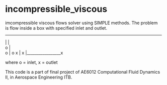 # incompressible_viscous
imcompressible viscous flows solver using SIMPLE methods. The problem is flow inside a box with specified inlet and outlet.

___________________
|                 | \
o                 | \
o                 |
o                 x
|                 x
|_________________x

where o = inlet, x = outlet

This code is a part of final project of AE6012 Computational Fluid Dynamics II, in Aerospace Engineering ITB. 
